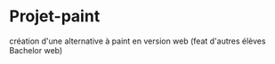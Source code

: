 # Projet-paint
création d'une alternative à paint en version web (feat d'autres élèves Bachelor web)
